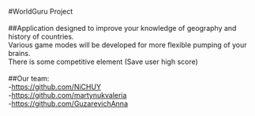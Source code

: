 #WorldGuru Project <br />
<br />
##Application designed to improve your knowledge of geography and history of countries. <br />
Various game modes will be developed for more flexible pumping of your brains. <br />
There is some competitive element (Save user high score) <br />
<br />
##Our team: <br />
-https://github.com/NiCHUY <br />
-https://github.com/martynukvaleria <br />
-https://github.com/GuzarevichAnna
